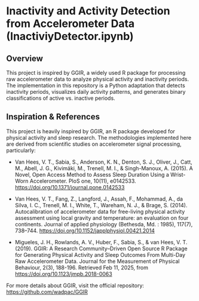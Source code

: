 # Inactivity and Activity Detection from Accelerometer Data (InactiviyDetector.ipynb)

## Overview
This project is inspired by GGIR, a widely used R package for processing raw accelerometer data to analyze physical activity and inactivity periods. The implementation in this repository is a Python adaptation that detects inactivity periods, visualizes daily activity patterns, and generates binary classifications of active vs. inactive periods.

## Inspiration & References
This project is heavily inspired by GGIR, an R package developed for physical activity and sleep research. The methodologies implemented here are derived from scientific studies on accelerometer signal processing, particularly:

- Van Hees, V. T., Sabia, S., Anderson, K. N., Denton, S. J., Oliver, J., Catt, M., Abell, J. G., Kivimäki, M., Trenell, M. I., & Singh-Manoux, A. (2015). A Novel, Open Access Method to Assess Sleep Duration Using a Wrist-Worn Accelerometer. PloS one, 10(11), e0142533. https://doi.org/10.1371/journal.pone.0142533
  
- Van Hees, V. T., Fang, Z., Langford, J., Assah, F., Mohammad, A., da Silva, I. C., Trenell, M. I., White, T., Wareham, N. J., & Brage, S. (2014). Autocalibration of accelerometer data for free-living physical activity assessment using local gravity and temperature: an evaluation on four continents. Journal of applied physiology (Bethesda, Md. : 1985), 117(7), 738–744. https://doi.org/10.1152/japplphysiol.00421.2014
  
- Migueles, J. H., Rowlands, A. V., Huber, F., Sabia, S., & van Hees, V. T. (2019). GGIR: A Research Community–Driven Open Source R Package for Generating Physical Activity and Sleep Outcomes From Multi-Day Raw Accelerometer Data. Journal for the Measurement of Physical Behaviour, 2(3), 188-196. Retrieved Feb 11, 2025, from https://doi.org/10.1123/jmpb.2018-0063

For more details about GGIR, visit the official repository: https://github.com/wadpac/GGIR
